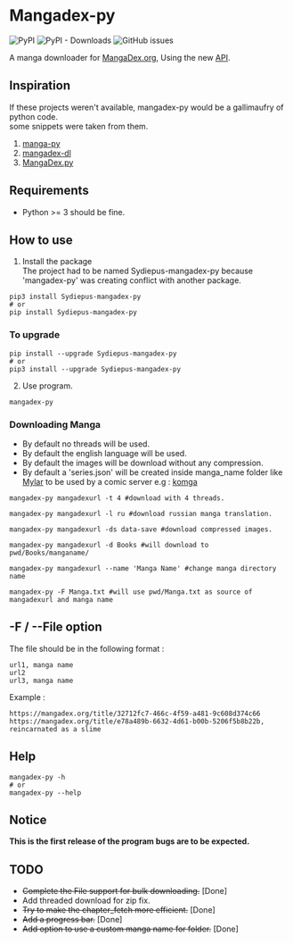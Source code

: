 # Mangadex-py
![PyPI](https://img.shields.io/pypi/v/Sydiepus-mangadex-py?color=gree&label=pypi%20package)
![PyPI - Downloads](https://img.shields.io/pypi/dm/Sydiepus-mangadex-py?color=gree)
![GitHub issues](https://img.shields.io/github/issues/Sydiepus/mangadex-py)

A manga downloader for [MangaDex.org](https://mangadex.org/), Using the new [API](https://api.mangadex.org/docs.html).

## Inspiration
If these projects weren't available, mangadex-py would be a gallimaufry of python code.  
some snippets were taken from them.  
1. [manga-py](https://github.com/manga-py/manga-py)
2. [mangadex-dl](https://github.com/frozenpandaman/mangadex-dl)
3. [MangaDex.py](https://github.com/Proxymiity/MangaDex.py)
## Requirements
- Python >= 3 should be fine.
## How to use

1. Install the package  
The project had to be named Sydiepus-mangadex-py because 'mangadex-py' was creating conflict with another package.
```
pip3 install Sydiepus-mangadex-py 
# or
pip install Sydiepus-mangadex-py
```
### To upgrade 
```
pip install --upgrade Sydiepus-mangadex-py
# or
pip3 install --upgrade Sydiepus-mangadex-py
```

2. Use program.
``` 
mangadex-py
```
### Downloading Manga
- By default no threads will be used.
- By default the english language will be used.
- By default the images will be download without any compression. 
- By default a 'series.json' will be created inside manga_name folder like [Mylar](https://github.com/mylar3/mylar3/wiki/series.json-examples) to be used by a comic server e.g  : [komga](https://github.com/gotson/komga)
```
mangadex-py mangadexurl -t 4 #download with 4 threads.

mangadex-py mangadexurl -l ru #download russian manga translation.

mangadex-py mangadexurl -ds data-save #download compressed images.

mangadex-py mangadexurl -d Books #will download to pwd/Books/manganame/

mangadex-py mangadexurl --name 'Manga Name' #change manga directory name

mangadex-py -F Manga.txt #will use pwd/Manga.txt as source of mangadexurl and manga name
```
## -F / --File option
The file should be in the following format :  
``` 
url1, manga name
url2
url3, manga name
```
Example :
```
https://mangadex.org/title/32712fc7-466c-4f59-a481-9c608d374c66
https://mangadex.org/title/e78a489b-6632-4d61-b00b-5206f5b8b22b, reincarnated as a slime
```
## Help
```
mangadex-py -h 
# or
mangadex-py --help
```
## Notice
**This is the first release of the program bugs are to be expected.**
## TODO
- ~~Complete the File support for bulk downloading.~~ [Done]
- Add threaded download for zip fix.
- ~~Try to make the chapter_fetch more efficient.~~ [Done]
- ~~Add a progress bar.~~ [Done]
- ~~Add option to use a custom manga name for folder.~~ [Done]
